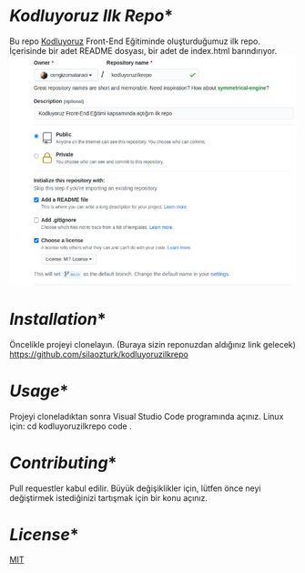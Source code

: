 # *Kodluyoruz Ilk Repo**
Bu repo [Kodluyoruz](https://www.kodluyoruz.org/) Front-End Eğitiminde oluşturduğumuz ilk repo. İçerisinde bir adet README dosyası, bir adet de index.html barındırıyor.![](https://raw.githubusercontent.com/Kodluyoruz/taskforce/main/git/odev1/figures/github.png)
# *Installation**
Öncelikle projeyi clonelayın. (Buraya sizin reponuzdan aldığınız link gelecek)
https://github.com/silaozturk/kodluyoruzilkrepo
# *Usage**
Projeyi cloneladıktan sonra Visual Studio Code programında açınız.
Linux için:
cd kodluyoruzilkrepo
code .
# *Contributing**
Pull requestler kabul edilir. Büyük değişiklikler için, lütfen önce neyi değiştirmek istediğinizi tartışmak için bir konu açınız.

# *License**
[MIT](https://choosealicense.com/licenses/mit/)